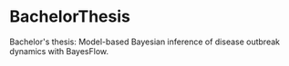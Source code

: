 # BachelorThesis

Bachelor's thesis: Model-based Bayesian inference of disease outbreak dynamics with BayesFlow.
